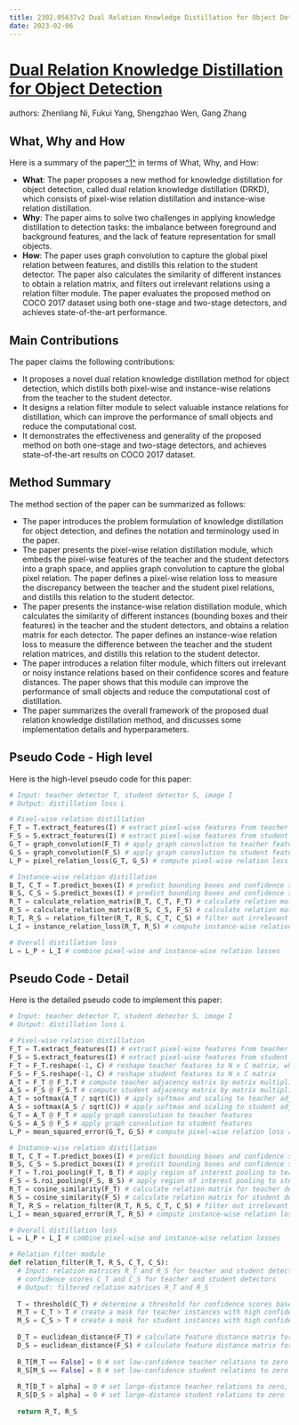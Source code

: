 ```yaml
---
title: 2302.05637v2 Dual Relation Knowledge Distillation for Object Detection
date: 2023-02-06
---
```


# [Dual Relation Knowledge Distillation for Object Detection](http://arxiv.org/abs/2302.05637v2)

authors: Zhenliang Ni, Fukui Yang, Shengzhao Wen, Gang Zhang


## What, Why and How

[1]: https://arxiv.org/pdf/2302.05637v2.pdf "arXiv:2302.05637v2 [cs.CV] 1 Jun 2023"
[2]: https://arxiv.org/abs/2302.05637 "Dual Relation Knowledge Distillation for Object Detection"
[3]: https://lib-arxiv-017.serverfarm.cornell.edu/abs/2302.05637v2 "[2302.05637v2] Dual Relation Knowledge Distillation for Object Detection"

Here is a summary of the paper[^1^][1] in terms of What, Why, and How:

- **What**: The paper proposes a new method for knowledge distillation for object detection, called dual relation knowledge distillation (DRKD), which consists of pixel-wise relation distillation and instance-wise relation distillation.
- **Why**: The paper aims to solve two challenges in applying knowledge distillation to detection tasks: the imbalance between foreground and background features, and the lack of feature representation for small objects.
- **How**: The paper uses graph convolution to capture the global pixel relation between features, and distills this relation to the student detector. The paper also calculates the similarity of different instances to obtain a relation matrix, and filters out irrelevant relations using a relation filter module. The paper evaluates the proposed method on COCO 2017 dataset using both one-stage and two-stage detectors, and achieves state-of-the-art performance.

## Main Contributions

The paper claims the following contributions:

- It proposes a novel dual relation knowledge distillation method for object detection, which distills both pixel-wise and instance-wise relations from the teacher to the student detector.
- It designs a relation filter module to select valuable instance relations for distillation, which can improve the performance of small objects and reduce the computational cost.
- It demonstrates the effectiveness and generality of the proposed method on both one-stage and two-stage detectors, and achieves state-of-the-art results on COCO 2017 dataset.

## Method Summary

The method section of the paper can be summarized as follows:

- The paper introduces the problem formulation of knowledge distillation for object detection, and defines the notation and terminology used in the paper.
- The paper presents the pixel-wise relation distillation module, which embeds the pixel-wise features of the teacher and the student detectors into a graph space, and applies graph convolution to capture the global pixel relation. The paper defines a pixel-wise relation loss to measure the discrepancy between the teacher and the student pixel relations, and distills this relation to the student detector.
- The paper presents the instance-wise relation distillation module, which calculates the similarity of different instances (bounding boxes and their features) in the teacher and the student detectors, and obtains a relation matrix for each detector. The paper defines an instance-wise relation loss to measure the difference between the teacher and the student relation matrices, and distills this relation to the student detector.
- The paper introduces a relation filter module, which filters out irrelevant or noisy instance relations based on their confidence scores and feature distances. The paper shows that this module can improve the performance of small objects and reduce the computational cost of distillation.
- The paper summarizes the overall framework of the proposed dual relation knowledge distillation method, and discusses some implementation details and hyperparameters.

## Pseudo Code - High level

Here is the high-level pseudo code for this paper:

```python
# Input: teacher detector T, student detector S, image I
# Output: distillation loss L

# Pixel-wise relation distillation
F_T = T.extract_features(I) # extract pixel-wise features from teacher detector
F_S = S.extract_features(I) # extract pixel-wise features from student detector
G_T = graph_convolution(F_T) # apply graph convolution to teacher features
G_S = graph_convolution(F_S) # apply graph convolution to student features
L_P = pixel_relation_loss(G_T, G_S) # compute pixel-wise relation loss

# Instance-wise relation distillation
B_T, C_T = T.predict_boxes(I) # predict bounding boxes and confidence scores from teacher detector
B_S, C_S = S.predict_boxes(I) # predict bounding boxes and confidence scores from student detector
R_T = calculate_relation_matrix(B_T, C_T, F_T) # calculate relation matrix for teacher detector
R_S = calculate_relation_matrix(B_S, C_S, F_S) # calculate relation matrix for student detector
R_T, R_S = relation_filter(R_T, R_S, C_T, C_S) # filter out irrelevant instance relations
L_I = instance_relation_loss(R_T, R_S) # compute instance-wise relation loss

# Overall distillation loss
L = L_P + L_I # combine pixel-wise and instance-wise relation losses
```

## Pseudo Code - Detail

Here is the detailed pseudo code to implement this paper:

```python
# Input: teacher detector T, student detector S, image I
# Output: distillation loss L

# Pixel-wise relation distillation
F_T = T.extract_features(I) # extract pixel-wise features from teacher detector
F_S = S.extract_features(I) # extract pixel-wise features from student detector
F_T = F_T.reshape(-1, C) # reshape teacher features to N x C matrix, where N is the number of pixels and C is the feature dimension
F_S = F_S.reshape(-1, C) # reshape student features to N x C matrix
A_T = F_T @ F_T.T # compute teacher adjacency matrix by matrix multiplication
A_S = F_S @ F_S.T # compute student adjacency matrix by matrix multiplication
A_T = softmax(A_T / sqrt(C)) # apply softmax and scaling to teacher adjacency matrix
A_S = softmax(A_S / sqrt(C)) # apply softmax and scaling to student adjacency matrix
G_T = A_T @ F_T # apply graph convolution to teacher features
G_S = A_S @ F_S # apply graph convolution to student features
L_P = mean_squared_error(G_T, G_S) # compute pixel-wise relation loss as the mean squared error between teacher and student pixel relations

# Instance-wise relation distillation
B_T, C_T = T.predict_boxes(I) # predict bounding boxes and confidence scores from teacher detector
B_S, C_S = S.predict_boxes(I) # predict bounding boxes and confidence scores from student detector
F_T = T.roi_pooling(F_T, B_T) # apply region of interest pooling to teacher features based on teacher bounding boxes
F_S = S.roi_pooling(F_S, B_S) # apply region of interest pooling to student features based on student bounding boxes
R_T = cosine_similarity(F_T) # calculate relation matrix for teacher detector as the cosine similarity between instance features
R_S = cosine_similarity(F_S) # calculate relation matrix for student detector as the cosine similarity between instance features
R_T, R_S = relation_filter(R_T, R_S, C_T, C_S) # filter out irrelevant instance relations based on confidence scores and feature distances
L_I = mean_squared_error(R_T, R_S) # compute instance-wise relation loss as the mean squared error between teacher and student relation matrices

# Overall distillation loss
L = L_P + L_I # combine pixel-wise and instance-wise relation losses

# Relation filter module
def relation_filter(R_T, R_S, C_T, C_S):
  # Input: relation matrices R_T and R_S for teacher and student detectors,
  # confidence scores C_T and C_S for teacher and student detectors
  # Output: filtered relation matrices R_T and R_S
  
  T = threshold(C_T) # determine a threshold for confidence scores based on teacher detector
  M_T = C_T > T # create a mask for teacher instances with high confidence scores
  M_S = C_S > T # create a mask for student instances with high confidence scores
  
  D_T = euclidean_distance(F_T) # calculate feature distance matrix for teacher instances
  D_S = euclidean_distance(F_S) # calculate feature distance matrix for student instances
  
  R_T[M_T == False] = 0 # set low-confidence teacher relations to zero
  R_S[M_S == False] = 0 # set low-confidence student relations to zero
  
  R_T[D_T > alpha] = 0 # set large-distance teacher relations to zero, where alpha is a hyperparameter
  R_S[D_S > alpha] = 0 # set large-distance student relations to zero
  
  return R_T, R_S

```